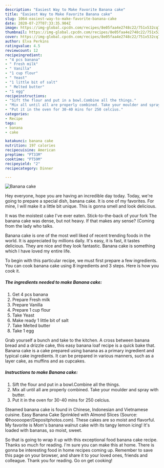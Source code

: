 ```yaml
---
description: "Easiest Way to Make Favorite Banana cake"
title: "Easiest Way to Make Favorite Banana cake"
slug: 1064-easiest-way-to-make-favorite-banana-cake
date: 2020-07-27T07:33:35.904Z
image: https://img-global.cpcdn.com/recipes/8e05faa4e2748c22/751x532cq70/banana-cake-recipe-main-photo.jpg
thumbnail: https://img-global.cpcdn.com/recipes/8e05faa4e2748c22/751x532cq70/banana-cake-recipe-main-photo.jpg
cover: https://img-global.cpcdn.com/recipes/8e05faa4e2748c22/751x532cq70/banana-cake-recipe-main-photo.jpg
author: Elva Perkins
ratingvalue: 4.5
reviewcount: 12
recipeingredient:
- "4 pcs banana"
- " Fresh milk"
- " Vanilla"
- "1 cup flour"
- " Yeast"
- "1 little bit of salt"
- " Melted butter"
- "1 egg"
recipeinstructions:
- "Sift the flour and put in a bowl.Combine all the things."
- "Mix all until all are properly combined. Take your moulder and spray with butter."
- "Put it in the oven for 30-40 mins for 250 celcius."
categories:
- Recipe
tags:
- banana
- cake

katakunci: banana cake 
nutrition: 197 calories
recipecuisine: American
preptime: "PT33M"
cooktime: "PT59M"
recipeyield: "2"
recipecategory: Dinner

---
```



![Banana cake](https://img-global.cpcdn.com/recipes/8e05faa4e2748c22/751x532cq70/banana-cake-recipe-main-photo.jpg)

Hey everyone, hope you are having an incredible day today. Today, we're going to prepare a special dish, banana cake. It is one of my favorites. For mine, I will make it a little bit unique. This is gonna smell and look delicious.

It was the moistest cake I&#39;ve ever eaten. Stick-to-the-back of your fork The banana cake was dense, but not heavy. If that makes any sense? (Coming from the lady who talks.

Banana cake is one of the most well liked of recent trending foods in the world. It is appreciated by millions daily. It's easy, it is fast, it tastes delicious. They are nice and they look fantastic. Banana cake is something which I have loved my entire life.


To begin with this particular recipe, we must first prepare a few ingredients. You can cook banana cake using 8 ingredients and 3 steps. Here is how you cook it.

<!--inarticleads1-->

##### The ingredients needed to make Banana cake:

1. Get 4 pcs banana
1. Prepare  Fresh milk
1. Prepare  Vanilla
1. Prepare 1 cup flour
1. Take  Yeast
1. Make ready 1 little bit of salt
1. Take  Melted butter
1. Take 1 egg


Grab yourself a bunch and take to the kitchen. A cross between banana bread and a drizzle cake, this easy banana loaf recipe is a quick bake that. Banana cake is a cake prepared using banana as a primary ingredient and typical cake ingredients. It can be prepared in various manners, such as a layer cake, as muffins and as cupcakes. 

<!--inarticleads2-->

##### Instructions to make Banana cake:

1. Sift the flour and put in a bowl.Combine all the things.
1. Mix all until all are properly combined. Take your moulder and spray with butter.
1. Put it in the oven for 30-40 mins for 250 celcius.


Steamed banana cake is found in Chinese, Indonesian and Vietnamese cuisine. Easy Banana Cake Sprinkled with Almond Slices (Source: ©hoooooper/Depositphotos.com). These cakes are so moist and flavorful. My favorite is Mom&#39;s banana walnut cake with its tangy lemon icing! It&#39;s loaded with bananas, so moist, sweet. 

So that is going to wrap it up with this exceptional food banana cake recipe. Thanks so much for reading. I'm sure you can make this at home. There is gonna be interesting food in home recipes coming up. Remember to save this page on your browser, and share it to your loved ones, friends and colleague. Thank you for reading. Go on get cooking!
